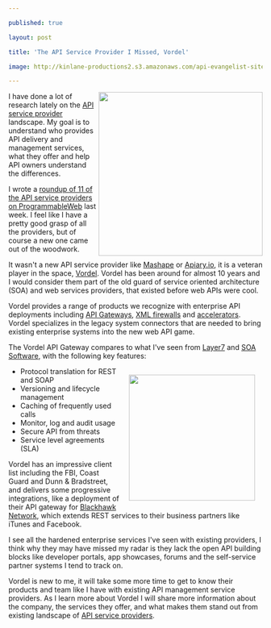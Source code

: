 ---
published: true
layout: post
title: 'The API Service Provider I Missed, Vordel'
image: http://kinlane-productions2.s3.amazonaws.com/api-evangelist-site/blog/Vordel-API-Management.png
---

<p><a title="Vordel" href="http://www.vordel.com/"><img src="https://kinlane-productions2.s3.amazonaws.com/api-service-providers/vordel/Vordel-API-Management.png" alt="" width="325" align="right" /></a>
<p>I have done a lot of research lately on the <a title="API Service Provider" href="/serviceproviders/">API service provider</a> landscape.  My goal is to understand who provides API delivery and management services, what they offer and help API owners understand the differences.
<p>I wrote a <a title="roundup of 11 of the API service providers" href="http://blog.programmableweb.com/2011/10/19/api-service-provider-roundup/">roundup of 11 of the API service providers on ProgrammableWeb</a> last week.  I feel like I have a pretty good grasp of all the providers, but of course a new one came out of the woodwork.
<p>It wasn't a new API service provider like <a href="/serviceproviders/mashape.php">Mashape</a> or <a href="/2011/10/07/easy-api-development-with-apiary-io/">Apiary.io</a>, it is a veteran player in the space, <a title="Vordel" href="http://www.vordel.com/">Vordel</a>.  Vordel has been around for almost 10 years and I would consider them part of the old guard of service oriented architecture (SOA) and web services providers, that existed before web APIs were cool.
<p>Vordel provides a range of products we recognize with enterprise API deployments including <a title="API Gateways" href="http://www.vordel.com/solutions/api_gateway2.html">API Gateways</a>, <a title="XML Firewalls" href="http://www.vordel.com/solutions/xml_firewall.html">XML firewalls</a> and <a title="XML accelerators" href="http://www.vordel.com/solutions/xml_accelerator.html">accelerators</a>.  Vordel specializes in the legacy system connectors that are needed to bring existing enterprise systems into the new web API game.
<p>The Vordel API Gateway compares to what I've seen from <a title="Layer7" href="http://www.apievangelist.com/2011/06/17/layer-7-technologies-launches-new-api-portal/">Layer7</a> and <a title="SOA Software" href="/2011/06/17/atmosphere-a-new-api-management-portal/">SOA Software</a>, with the following key features:
<p><img style="padding: 15px;" src="https://kinlane-productions2.s3.amazonaws.com/api-service-providers/vordel/Vordel-API-Gateway.png" alt="" width="250" align="right" />
<ul class="mainlist">
<li>Protocol translation for REST and SOAP</li>
<li>Versioning and lifecycle management</li>
<li>Caching of frequently used calls</li>
<li>Monitor, log and audit usage</li>
<li>Secure API from threats</li>
<li>Service level agreements (SLA)</li>
</ul>
<p>Vordel has an impressive client list including the FBI, Coast Guard and Dunn &amp; Bradstreet, and delivers some progressive integrations, like a deployment of their API gateway for <a title="Blackhawk Network" href="http://www.blackhawknetwork.com/">Blackhawk Network</a>, which extends REST services to their business partners like iTunes and Facebook.
<p>I see all the hardened enterprise services I've seen with existing providers, I think why they may have missed my radar is they lack the open API building blocks like developer portals, app showcases, forums and the self-service partner systems I tend to track on.
<p>Vordel is new to me, it will take some more time to get to know their products and team like I have with existing API management service providers.  As I learn more about Vordel I will share more information about the company, the services they offer, and what makes them stand out from existing landscape of <a title="API Service Providers" href="/serviceproviders/">API service providers</a>.

